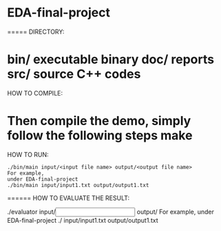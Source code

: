 # EDA-final-project
=====
DIRECTORY:

bin/	  executable binary
doc/	  reports
src/ 	  source C++ codes
======
HOW TO COMPILE:

Then compile the demo, simply follow the following steps
  make
======
HOW TO RUN:

	./bin/main input/<input file name> output/<output file name>
	For example,
	under EDA-final-project
	./bin/main input/input1.txt output/output1.txt
======
HOW TO EVALUATE THE RESULT:

  ./evaluator input/<input file name> output/<output file name>
  For example,
	under EDA-final-project
	./ input/input1.txt output/output1.txt
